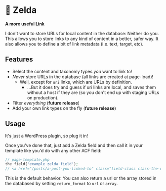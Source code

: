 # 👸 Zelda

**A more useful Link**

I don't want to store URLs for local content in the database: Neither do you. This allows you to store links to any kind of content in a better, safer way. It also allows you to define a bit of link metadata (i.e. text, target, etc).

## Features

- Select the content and taxonomy types *you* want to link to!
- *Never* store URLs in the database (all links are created at page-load)!
    - Well, except for `uri` links, which are URLs by definition.
        - ...But it does try and guess if uri links are local, and saves them without a host if they are (so you don't end up with staging URLs on production).
- Filter *everything* (**future release**)
- Add your own link types on the fly (**future release**)

## Usage

It's just a WordPress plugin, so plug it in!

Once you've done that, just add a Zelda field and then call it in your template like you'd do with any other ACF field:

```php
// page-template.php
the_field('example_zelda_field');
// <a href="/posts/a-post-you-linked-to" class="field-class class-the-user-set">Link Text!</a>
```

This is the default behavior. You can also return a url or the array stored in the databased by setting `return_format`
to `url` or `array`.
